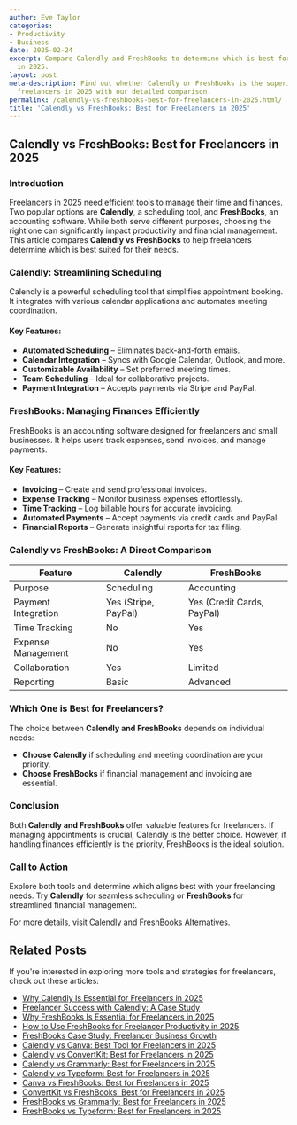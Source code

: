 ```yaml
---
author: Eve Taylor
categories:
- Productivity
- Business
date: 2025-02-24
excerpt: Compare Calendly and FreshBooks to determine which is best for freelancers
  in 2025.
layout: post
meta-description: Find out whether Calendly or FreshBooks is the superior choice for
  freelancers in 2025 with our detailed comparison.
permalink: /calendly-vs-freshbooks-best-for-freelancers-in-2025.html/
title: 'Calendly vs FreshBooks: Best for Freelancers in 2025'
---
```


## Calendly vs FreshBooks: Best for Freelancers in 2025

### Introduction
Freelancers in 2025 need efficient tools to manage their time and finances. Two popular options are **Calendly**, a scheduling tool, and **FreshBooks**, an accounting software. While both serve different purposes, choosing the right one can significantly impact productivity and financial management. This article compares **Calendly vs FreshBooks** to help freelancers determine which is best suited for their needs.

### Calendly: Streamlining Scheduling
Calendly is a powerful scheduling tool that simplifies appointment booking. It integrates with various calendar applications and automates meeting coordination.

#### Key Features:
- **Automated Scheduling** – Eliminates back-and-forth emails.
- **Calendar Integration** – Syncs with Google Calendar, Outlook, and more.
- **Customizable Availability** – Set preferred meeting times.
- **Team Scheduling** – Ideal for collaborative projects.
- **Payment Integration** – Accepts payments via Stripe and PayPal.

### FreshBooks: Managing Finances Efficiently
FreshBooks is an accounting software designed for freelancers and small businesses. It helps users track expenses, send invoices, and manage payments.

#### Key Features:
- **Invoicing** – Create and send professional invoices.
- **Expense Tracking** – Monitor business expenses effortlessly.
- **Time Tracking** – Log billable hours for accurate invoicing.
- **Automated Payments** – Accept payments via credit cards and PayPal.
- **Financial Reports** – Generate insightful reports for tax filing.

### Calendly vs FreshBooks: A Direct Comparison
| Feature | Calendly | FreshBooks |
|---------|---------|-----------|
| Purpose | Scheduling | Accounting |
| Payment Integration | Yes (Stripe, PayPal) | Yes (Credit Cards, PayPal) |
| Time Tracking | No | Yes |
| Expense Management | No | Yes |
| Collaboration | Yes | Limited |
| Reporting | Basic | Advanced |

### Which One is Best for Freelancers?
The choice between **Calendly and FreshBooks** depends on individual needs:
- **Choose Calendly** if scheduling and meeting coordination are your priority.
- **Choose FreshBooks** if financial management and invoicing are essential.

### Conclusion
Both **Calendly and FreshBooks** offer valuable features for freelancers. If managing appointments is crucial, Calendly is the better choice. However, if handling finances efficiently is the priority, FreshBooks is the ideal solution. 

### Call to Action
Explore both tools and determine which aligns best with your freelancing needs. Try **Calendly** for seamless scheduling or **FreshBooks** for streamlined financial management.

For more details, visit [Calendly](https://comparisons.financesonline.com/calendly-vs-fresha) and [FreshBooks Alternatives](https://www.nerdwallet.com/best/small-business/freshbooks-alternatives).

## Related Posts
If you're interested in exploring more tools and strategies for freelancers, check out these articles:
- [Why Calendly Is Essential for Freelancers in 2025](/why-calendly-is-essential-for-freelancers-in-2025.html/)
- [Freelancer Success with Calendly: A Case Study](/freelancer-success-with-calendly-a-case-study.html/)
- [Why FreshBooks Is Essential for Freelancers in 2025](/why-freshbooks-is-essential-for-freelancers-in-2025.html/)
- [How to Use FreshBooks for Freelancer Productivity in 2025](/how-to-use-freshbooks-for-freelancer-productivity-in-2025.html/)
- [FreshBooks Case Study: Freelancer Business Growth](/freshbooks-case-study-freelancer-business-growth.html/)
- [Calendly vs Canva: Best Tool for Freelancers in 2025](/calendly-vs-canva-best-tool-for-freelancers-in-2025.html/)
- [Calendly vs ConvertKit: Best for Freelancers in 2025](/calendly-vs-convertkit-best-for-freelancers-in-2025.html/)
- [Calendly vs Grammarly: Best for Freelancers in 2025](/calendly-vs-grammarly-best-for-freelancers-in-2025.html/)
- [Calendly vs Typeform: Best for Freelancers in 2025](/calendly-vs-typeform-best-for-freelancers-in-2025.html/)
- [Canva vs FreshBooks: Best for Freelancers in 2025](/canva-vs-freshbooks-best-for-freelancers-in-2025.html/)
- [ConvertKit vs FreshBooks: Best for Freelancers in 2025](/convertkit-vs-freshbooks-best-for-freelancers-in-2025.html/)
- [FreshBooks vs Grammarly: Best for Freelancers in 2025](/freshbooks-vs-grammarly-best-for-freelancers-in-2025.html/)
- [FreshBooks vs Typeform: Best for Freelancers in 2025](/freshbooks-vs-typeform-best-for-freelancers-in-2025.html/)
